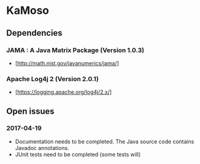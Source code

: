 # KaMoso


## Dependencies
### JAMA : A Java Matrix Package (Version 1.0.3)
* [http://math.nist.gov/javanumerics/jama/]

### Apache Log4j 2 (Version 2.0.1)
* [https://logging.apache.org/log4j/2.x/]

## Open issues

### 2017-04-19
* Documentation needs to be completed. The Java source code contains Javadoc annotations.
* JUnit tests need to be completed (some tests will)
